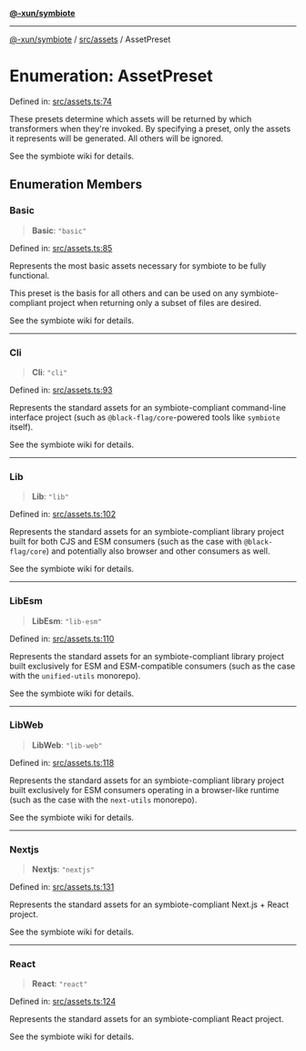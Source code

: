 [**@-xun/symbiote**](../../../README.md)

***

[@-xun/symbiote](../../../README.md) / [src/assets](../README.md) / AssetPreset

# Enumeration: AssetPreset

Defined in: [src/assets.ts:74](https://github.com/Xunnamius/symbiote/blob/ecdd713c4d242b92209fafa38beadafe2769795c/src/assets.ts#L74)

These presets determine which assets will be returned by which transformers
when they're invoked. By specifying a preset, only the assets it represents
will be generated. All others will be ignored.

See the symbiote wiki for details.

## Enumeration Members

### Basic

> **Basic**: `"basic"`

Defined in: [src/assets.ts:85](https://github.com/Xunnamius/symbiote/blob/ecdd713c4d242b92209fafa38beadafe2769795c/src/assets.ts#L85)

Represents the most basic assets necessary for symbiote to be fully
functional.

This preset is the basis for all others and can be used on any
symbiote-compliant project when returning only a subset of files are
desired.

See the symbiote wiki for details.

***

### Cli

> **Cli**: `"cli"`

Defined in: [src/assets.ts:93](https://github.com/Xunnamius/symbiote/blob/ecdd713c4d242b92209fafa38beadafe2769795c/src/assets.ts#L93)

Represents the standard assets for an symbiote-compliant command-line
interface project (such as `@black-flag/core`-powered tools like `symbiote`
itself).

See the symbiote wiki for details.

***

### Lib

> **Lib**: `"lib"`

Defined in: [src/assets.ts:102](https://github.com/Xunnamius/symbiote/blob/ecdd713c4d242b92209fafa38beadafe2769795c/src/assets.ts#L102)

Represents the standard assets for an symbiote-compliant library project
built for both CJS and ESM consumers (such as the case with
`@black-flag/core`) and potentially also browser and other consumers as
well.

See the symbiote wiki for details.

***

### LibEsm

> **LibEsm**: `"lib-esm"`

Defined in: [src/assets.ts:110](https://github.com/Xunnamius/symbiote/blob/ecdd713c4d242b92209fafa38beadafe2769795c/src/assets.ts#L110)

Represents the standard assets for an symbiote-compliant library project
built exclusively for ESM and ESM-compatible consumers (such as the case
with the `unified-utils` monorepo).

See the symbiote wiki for details.

***

### LibWeb

> **LibWeb**: `"lib-web"`

Defined in: [src/assets.ts:118](https://github.com/Xunnamius/symbiote/blob/ecdd713c4d242b92209fafa38beadafe2769795c/src/assets.ts#L118)

Represents the standard assets for an symbiote-compliant library project
built exclusively for ESM consumers operating in a browser-like runtime
(such as the case with the `next-utils` monorepo).

See the symbiote wiki for details.

***

### Nextjs

> **Nextjs**: `"nextjs"`

Defined in: [src/assets.ts:131](https://github.com/Xunnamius/symbiote/blob/ecdd713c4d242b92209fafa38beadafe2769795c/src/assets.ts#L131)

Represents the standard assets for an symbiote-compliant Next.js + React
project.

See the symbiote wiki for details.

***

### React

> **React**: `"react"`

Defined in: [src/assets.ts:124](https://github.com/Xunnamius/symbiote/blob/ecdd713c4d242b92209fafa38beadafe2769795c/src/assets.ts#L124)

Represents the standard assets for an symbiote-compliant React project.

See the symbiote wiki for details.
